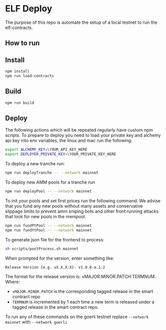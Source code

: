 # ELF Deploy

The purpose of this repo is automate the setup of a local testnet to run the elf-contracts.

## How to run

## Install

```bash
npm install
npm run load-contracts
```

## Build

```bash
npm run build
```

## Deploy

The following actions which will be repeated regularly have custom npm scripts. To prepare to deploy you need to load your private key and alchemy api key into env variables, the linux and mac run the following:


```bash
export ALCHEMY_KEY=\YOUR_API_KEY_HERE
export DEPLOYER_PRIVATE_KEY=\YOUR_PRIVATE_KEY_HERE
```

To deploy a new tranche run:

```bash
npm run deployTranche -- --network mainnet
```

To deploy new AMM pools for a tranche run

```bash
npm run deployPool -- --network mainnet
```

To init your pools and set first prices run the following command. We advise that you fund any new pools without many assets and conservative slippage limits to prevent amm sniping bots and other front running attacks that look for new pools in the mempool.

```bash
npm run fundPtPool -- --network mainnet
npm run fundYtPool -- --network mainnet
```

To generate json file for the frontend to process:

```bash
sh scripts/postProcess.sh mainnet
```

When prompted for the version, enter something like:

```bash
Release Version (e.g. vX.X.X:X): v1.0.0-a.1:2
```

The format for the release version is: vMAJOR.MINOR.PATCH:TERMNUM.  Where:

- `vMAJOR.MINOR.PATCH` is the corresponding tagged release in the smart contract repo
- `TERMNUM` is incremented by 1 each time a new term is released under a tagged release in the smart contract repo. 

To run any of these commands on the goerli testnet replace `--network mainnet` with `--network goerli`
